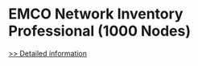 # EMCO Network Inventory Professional (1000 Nodes)
[>> Detailed information](https://secure.shareit.com/shareit/product.html?productid=300247715&affiliateid=200057808)